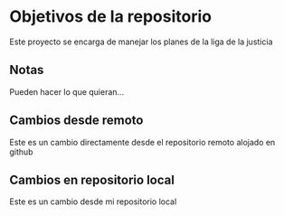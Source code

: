# Objetivos de la repositorio

Este proyecto se encarga de manejar los planes de la liga de la justicia


## Notas
Pueden hacer lo que quieran...

## Cambios desde remoto
Este es un cambio directamente desde el repositorio remoto alojado en github
## Cambios en repositorio local
Este es un cambio desde mi repositorio local

